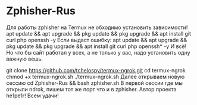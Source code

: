 # Zphisher-Rus
Для работы zphisher на Termux не обходимо установить зависимости!
apt update && apt upgrade && pkg update && pkg upgrade && apt install git curl php openssh -y
Если выдаст ошибку:
apt update && apt upgrade && pkg update && pkg upgrade && apt install git curl php openssh* -y
И всё! Но что бы сайт работал у  всех, а не только у вас, надо установить одну важную вешь.

git clone https://github.com/tchelospy/termux-ngrok.git
cd termux-ngrok
chmod +x termux-ngrok.sh
./termux-ngrok.sh
Далее открываем новую сессию 
cd Zphisher-Rus && bash zphisher.sh
В первой сессии где мы открыли ndrok, пишем тот же порт что и в zphisher.
Автор проекта he1pe1r!
Всем удачи!
